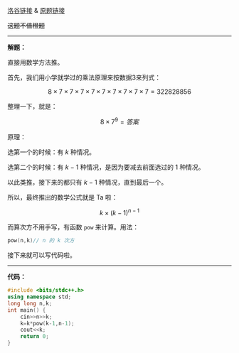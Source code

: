 [洛谷链接](https://www.luogu.com.cn/problem/AT2139) & [原题链接](https://www.luogu.com.cn/problem/AT2139)

~~这题不值橙题~~

---

**解题：**

直接用数学方法推。

首先，我们用小学就学过的乘法原理来按数据3来列式：

$$8\times 7\times 7\times 7\times 7\times 7\times 7\times 7\times 7\times 7=322828856$$

整理一下，就是：

$$8\times 7^9=答案$$

原理：

选第一个的时候：有 $k$ 种情况。

选第二个的时候：有 $k-1$ 种情况，是因为要减去前面选过的 $1$ 种情况。

以此类推，接下来的都只有 $k-1$ 种情况，直到最后一个。

所以，最终推出的数学公式就是 Ta 啦：

$$k\times (k-1)^{n-1}$$

而算次方不用手写，有函数 ```pow``` 来计算。用法：

```cpp
pow(n,k)// n 的 k 次方
```

接下来就可以写代码啦。

---

**代码：**


```cpp
#include <bits/stdc++.h>
using namespace std;
long long n,k;
int main() {
    cin>>n>>k;
    k=k*pow(k-1,n-1);
    cout<<k;
    return 0;
}

```

